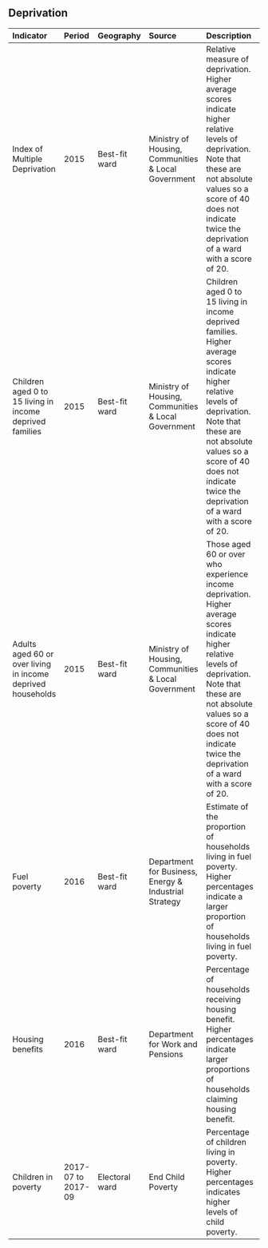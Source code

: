## Deprivation

| Indicator     | Period        | Geography     | Source        | Description   | Data           | Code           |
|:------------- |:------------- |:------------- |:------------- |:------------- | :------------- | :------------- |
| Index of Multiple Deprivation | 2015 | Best-fit ward | Ministry of Housing, Communities & Local Government | Relative measure of deprivation. Higher average scores indicate higher relative levels of deprivation. Note that these are not absolute values so a score of 40 does not indicate twice the deprivation of a ward with a score of 20. | [view](data/index_of_multiple_deprivation.csv) | [view](code/index_of_multiple_deprivation.R) |
| Children aged 0 to 15 living in income deprived families | 2015 | Best-fit ward | Ministry of Housing, Communities & Local Government | Children aged 0 to 15 living in income deprived families. Higher average scores indicate higher relative levels of deprivation. Note that these are not absolute values so a score of 40 does not indicate twice the deprivation of a ward with a score of 20. | [view](data/child_poverty.csv) | [view](code/child_poverty.R) |
| Adults aged 60 or over living in income deprived households | 2015 | Best-fit ward | Ministry of Housing, Communities & Local Government | Those aged 60 or over who experience income deprivation. Higher average scores indicate higher relative levels of deprivation. Note that these are not absolute values so a score of 40 does not indicate twice the deprivation of a ward with a score of 20. | [view](data/older_people_in_deprivation.csv) | [view](code/older_people_in_deprivation.R) |
| Fuel poverty | 2016 | Best-fit ward | Department for Business, Energy & Industrial Strategy | Estimate of the proportion of households living in fuel poverty. Higher percentages indicate a larger proportion of households living in fuel poverty. | [view](data/fuel_poverty.csv) | [view](code/fuel_poverty.R) |
| Housing benefits | 2016 | Best-fit ward | Department for Work and Pensions | Percentage of households receiving housing benefit. Higher percentages indicate larger proportions of households claiming housing benefit. | [view](data/housing_benefits.csv) | [view](code/housing_benefit.R) |
| Children in poverty | 2017-07 to 2017-09 | Electoral ward | End Child Poverty | Percentage of children living in poverty. Higher percentages indicates higher levels of child poverty. | [view](data/children_in_poverty.csv) | [view](code/children_in_poverty.R) |
